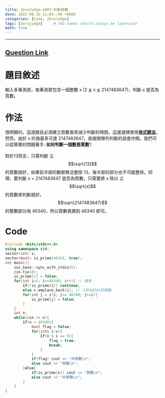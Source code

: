 ```yaml
---
title: ZeroJudge-a007:判斷質數
date: 2022-08-16 11:04::00 +0800
categories: [Code, ZeroJudge]
tags: [zerojudge]     # TAG names should always be lowercase
math: true
---
```


---
## [Question Link](https://zerojudge.tw/ShowProblem?problemid=a007 "a007:判斷質數")

**題目敘述**
===
輸入多筆測資，每筆測資包含一個整數 x (2 ≦ x ≦ 2147483647)，判斷 x 是否為質數。

**作法**
===
很明顯的，這道題目必須建立質數表來減少判斷的時間，這邊選擇使用[**埃式篩法**](https://zh.m.wikipedia.org/zh-tw/%E5%9F%83%E6%8B%89%E6%89%98%E6%96%AF%E7%89%B9%E5%B0%BC%E7%AD%9B%E6%B3%95)。然而，由於 x 的值最多可達 2147483647，直接開陣列判斷的話會炸開。我們可以從簡單的問題著手: **如何判斷一個數是質數**?
<br>
<br>
對於13而言，只需判斷 ≦ $$\sqrt{13}$$ 的質數就好，如果前半部的數都無法整除 13，後半部的部分也不可能整除。同理，要判斷 x = 2147483647 是否為質數，只需要將 x 除以 ≦ $$\sqrt{x}$$ 的質數來判斷就好。$$\sqrt{2147483647}$$ 的整數部分為 46340，所以質數表建到 46340 即可。 

**Code**
===

```cpp
#include <bits/stdc++.h>
using namespace std;
vector<int> v;
vector<bool> is_prime(46341, true);
int main(){
    ios_base::sync_with_stdio(0);
    cin.tie(0);
    is_prime[1] = false;
    for(int i=2; i<=46340; i++){ // 建表
        if(!is_prime[i]) continue;
        else v.emplace_back(i); // 小於46341的質數
        for(int j = i*i; j<= 46340; j+=i){
            is_prime[j] = false;
        }
    }
    int n;
    while(cin >> n){
        if(n > 46340){
            bool flag = false;
            for(int& i:v){
                if(n % i == 0){
                    flag = true;
                    break;
                }
            }
            if(flag) cout << "非質數\n";
            else cout << "質數\n";
        }else{
            if(is_prime[n]) cout << "質數\n";
            else cout << "非質數\n";
        }
    }
}
```